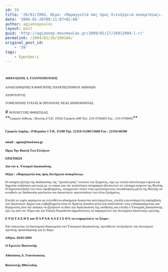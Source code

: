 ```yaml
---
id: 59
title: '26/01/2004, Θέμα: «Παραγγελία σας προς διενέργεια ανακρίσεως».'
date: '2004-01-26T09:11:07+02:00'
author: agiannopoulos
layout: post
guid: 'http://agiannop.mousmoulas.gr/2009/02/17/26012004-l-r/'
permalink: /2004/01/26/260104/
original_post_id:
    - '59'
tags:
    - Ερωτήσεις
---
```


# <span style="font-size:8pt;font-family:Tahoma;">ΑΘΑΝΑΣΙΟΣ Λ. ΓΙΑΝΝΟΠΟΥΛΟΣ</span>

<span style="font-size:8pt;font-family:Tahoma;">ΑΝΑΠΛΗΡΩΤΗΣ ΚΑΘΗΓΗΤΗΣ ΠΑΝΕΠΙΣΤΗΜΙΟΥ ΑΘΗΝΩΝ</span>

<span style="font-size:8pt;font-family:Tahoma;">ΧΕΙΡΟΥΡΓΟΣ</span>

<span style="font-size:8pt;font-family:Tahoma;">ΤΟΜΕΑΡΧΗΣ ΥΓΕΙΑΣ &amp; ΠΡΟΝΟΙΑΣ ΝΕΑΣ ΔΗΜΟΚΡΑΤΙΑΣ</span>

<div style="padding:0 0 1pt;border:medium medium 1pt none none solid -moz-use-text-color -moz-use-text-color windowtext;"># <span style="font-size:8pt;font-family:Tahoma;">ΒΟΥΛΕΥΤΗΣ ΦΘΙΩΤΙΔΑΣ</span>

</div>**<span style="font-size:8pt;font-family:Tahoma;">Γραφείο Αθήνας : Βουλής 4 Τ.Κ. 10562 Γραφείο 408 Τηλ. 210-3706405 Fax : 210-3706005</span>**

## <span style="font-size:8pt;font-family:Tahoma;">Γραφείο Λαμίας : Ρ.Φεραίου 1 Τ.Κ. 35100 Τηλ. 22310-31200/52600 </span><span style="font-size:8pt;font-family:Tahoma;">Fax</span><span style="font-size:8pt;font-family:Tahoma;"> : 22310-66300</span>

### <span style="font-size:8pt;font-family:Tahoma;">email</span><span style="font-size:8pt;font-family:Tahoma;"> : </span><span style="font-size:8pt;font-family:Tahoma;">agian</span><span style="font-size:8pt;font-family:Tahoma;">@</span><span style="font-size:8pt;font-family:Tahoma;">med</span><span style="font-size:8pt;font-family:Tahoma;">.</span><span style="font-size:8pt;font-family:Tahoma;">uoa</span><span style="font-size:8pt;font-family:Tahoma;">.</span><span style="font-size:8pt;font-family:Tahoma;">gr</span><span style="font-size:8pt;font-family:Tahoma;"></span>

**<span style="font-size:8pt;font-family:Tahoma;"> </span>**

**<span style="font-size:8pt;font-family:Tahoma;">Προς Την Βουλή Των Ελλήνων</span>**

**<span style="font-size:8pt;font-family:Tahoma;">ΕΡΩΤΗΣΗ</span>**

**<span style="font-size:8pt;font-family:Tahoma;">Δια τον κ. Υπουργό Δικαιοσύνης</span>**

**<span style="font-size:8pt;font-family:Tahoma;"></span>**

**<span style="font-size:8pt;font-family:Tahoma;">Θέμα : «Παραγγελία σας προς διενέργεια ανακρίσεως»</span>**

<span style="font-size:8pt;font-family:Tahoma;">Η λυπηρή εξέλιξη της διαδικασίας της “τροπολογίας” ενώπιον του Σώματος, είχε ως τελικό αποτέλεσμα ευρεία και δημοσία συζήτηση σχετικώς με το κύρος και την γνησιότητα υπογραφών βουλευτών σε επίσημα κείμενα της Βουλής. Η δημοσιοποίηση του όλου προβλήματος, υποχρεώνει πλέον τους εμπλεκόμενους συναδέλφους-μέλη της Βουλής να κινηθούν με διαδικασία μηνύσεων και δικαστικών προεκτάσεων του όλου ζητήματος.<span> </span><span> </span><span> </span></span><span style="font-size:8pt;font-family:Tahoma;"></span>

<span style="font-size:8pt;font-family:Tahoma;">Επειδή τα τυχόν φερόμενα ως τελεσθέντα αδικήματα διώκονται αυτεπαγγέλτως, επειδή η αυτεπάγγελτη παρέμβαση των Διωκτικών Αρχών και επιβεβλημένη είναι σε Κράτος Δικαίου αλλά και απαλλάσσει τους ενδιαφερόμενους και θιγόμενους από την ανάγκη να ζητήσουν οι ίδιοι την διαλεύκανση της υπόθεσης και επειδή ο Υπουργός Δικαιοσύνης έχει τις από τον Νόμο και την Ειδική Νομοθεσία αρμοδιότητες να παραγγέλλει την διενέργεια δικαστικής ερεύνης,</span>

**<span style="font-size:8pt;font-family:Tahoma;">Ε Ρ Ω Τ Α Σ Θ Ε και Π Α Ρ Α Κ Α Λ Ε Ι Σ Θ Ε να ενημερώσετε το Σώμα :</span>**

<span style="font-size:8pt;font-family:Tahoma;">Εάν ασκώντας τα δικονομικά δικαιώματα του Υπουργού Δικαιοσύνης, προτίθεστε να <span> </span>ζητήσετε την διενέργεια σχετικής προανάκρισης για το θέμα. </span>

<span style="font-size:8pt;font-family:Tahoma;"></span>

**<span style="font-size:8pt;font-family:Tahoma;">Aθήνα, 26/01/2004</span>**

**<span style="font-size:8pt;font-family:Tahoma;">Ο Ερωτών Βουλευτής</span>**

#### <span style="font-size:8pt;font-family:Tahoma;"></span>

#### <span style="font-size:8pt;font-family:Tahoma;">Αθανάσιος Λ. Γιαννόπουλος</span>**<span style="font-size:8pt;font-family:Tahoma;"></span>**

#### **<span style="font-size:8pt;font-family:Tahoma;">Βουλευτής Φθιώτιδας</span>**